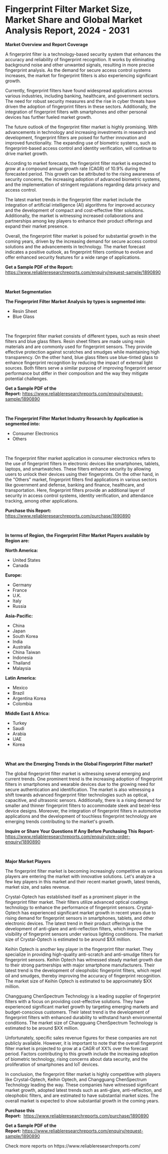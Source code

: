 <p><h1>Fingerprint Filter Market Size, Market Share and Global Market Analysis Report, 2024 - 2031</h1></p><p><strong>Market Overview and Report Coverage</strong></p>
<p><p>A fingerprint filter is a technology-based security system that enhances the accuracy and reliability of fingerprint recognition. It works by eliminating background noise and other unwanted signals, resulting in more precise fingerprint analysis. As the demand for secure access control systems increases, the market for fingerprint filters is also experiencing significant growth.</p><p>Currently, fingerprint filters have found widespread applications across various industries, including banking, healthcare, and government sectors. The need for robust security measures and the rise in cyber threats have driven the adoption of fingerprint filters in these sectors. Additionally, the integration of fingerprint filters with smartphones and other personal devices has further fueled market growth.</p><p>The future outlook of the fingerprint filter market is highly promising. With advancements in technology and increasing investments in research and development, fingerprint filters are poised for further innovation and improved functionality. The expanding use of biometric systems, such as fingerprint-based access control and identity verification, will continue to drive market growth.</p><p>According to market forecasts, the fingerprint filter market is expected to grow at a compound annual growth rate (CAGR) of 10.9% during the forecasted period. This growth can be attributed to the rising awareness of security concerns, the increasing adoption of advanced biometric systems, and the implementation of stringent regulations regarding data privacy and access control.</p><p>The latest market trends in the fingerprint filter market include the integration of artificial intelligence (AI) algorithms for improved accuracy and the development of compact and cost-effective filter solutions. Additionally, the market is witnessing increased collaborations and partnerships among key players to enhance their product offerings and expand their market presence.</p><p>Overall, the fingerprint filter market is poised for substantial growth in the coming years, driven by the increasing demand for secure access control solutions and the advancements in technology. The market forecast indicates a positive outlook, as fingerprint filters continue to evolve and offer enhanced security features for a wide range of applications.</p></p>
<p><strong>Get a Sample PDF of the Report:</strong> <a href="https://www.reliableresearchreports.com/enquiry/request-sample/1890890">https://www.reliableresearchreports.com/enquiry/request-sample/1890890</a></p>
<p>&nbsp;</p>
<p><strong>Market Segmentation</strong></p>
<p><strong>The Fingerprint Filter Market Analysis by types is segmented into:</strong></p>
<p><ul><li>Resin Sheet</li><li>Blue Glass</li></ul></p>
<p>&nbsp;</p>
<p><p>The fingerprint filter market consists of different types, such as resin sheet filters and blue glass filters. Resin sheet filters are made using resin materials and are commonly used for fingerprint sensors. They provide effective protection against scratches and smudges while maintaining high transparency. On the other hand, blue glass filters use blue-tinted glass to enhance fingerprint recognition by reducing the impact of external light sources. Both filters serve a similar purpose of improving fingerprint sensor performance but differ in their composition and the way they mitigate potential challenges.</p></p>
<p><strong>Get a Sample PDF of the Report:</strong>&nbsp;<a href="https://www.reliableresearchreports.com/enquiry/request-sample/1890890">https://www.reliableresearchreports.com/enquiry/request-sample/1890890</a></p>
<p>&nbsp;</p>
<p><strong>The Fingerprint Filter Market Industry Research by Application is segmented into:</strong></p>
<p><ul><li>Consumer Electronics</li><li>Others</li></ul></p>
<p>&nbsp;</p>
<p><p>The fingerprint filter market application in consumer electronics refers to the use of fingerprint filters in electronic devices like smartphones, tablets, laptops, and smartwatches. These filters enhance security by allowing users to unlock their devices using their fingerprints. On the other hand, in the "Others" market, fingerprint filters find applications in various sectors like government and defense, banking and finance, healthcare, and transportation. Here, fingerprint filters provide an additional layer of security in access control systems, identity verification, and attendance tracking, among other applications.</p></p>
<p><strong>Purchase this Report:</strong>&nbsp; <a href="https://www.reliableresearchreports.com/purchase/1890890">https://www.reliableresearchreports.com/purchase/1890890</a></p>
<p>&nbsp;</p>
<p><strong>In terms of Region, the Fingerprint Filter Market Players available by Region are:</strong></p>
<p>
    <p> <strong> North America: </strong>
        <ul>
            <li>United States</li>
            <li>Canada</li>
        </ul>
        </p> 
    <p> <strong> Europe: </strong>
        <ul>
            <li>Germany</li>
            <li>France</li>
            <li>U.K.</li>
            <li>Italy</li>
            <li>Russia</li>
        </ul>
        </p> 
    <p> <strong> Asia-Pacific: </strong>
        <ul>
            <li>China</li>
            <li>Japan</li>
            <li>South Korea</li>
            <li>India</li>
            <li>Australia</li>
            <li>China Taiwan</li>
            <li>Indonesia</li>
            <li>Thailand</li>
            <li>Malaysia</li>
        </ul>
        </p> 
    <p> <strong> Latin America: </strong>
        <ul>
            <li>Mexico</li>
            <li>Brazil</li>
            <li>Argentina Korea</li>
            <li>Colombia</li>
        </ul>
        </p> 
    <p> <strong> Middle East & Africa: </strong>
        <ul>
            <li>Turkey</li>
            <li>Saudi</li>
            <li>Arabia</li>
            <li>UAE</li>
            <li>Korea</li>
        </ul>
    </p>
    </p>
<p>&nbsp;</p>
<p><strong>What are the Emerging Trends in the Global Fingerprint Filter market?</strong></p>
<p><p>The global fingerprint filter market is witnessing several emerging and current trends. One prominent trend is the increasing adoption of fingerprint filters in smartphones and wearable devices due to the growing need for secure authentication and identification. The market is also witnessing a shift towards advanced fingerprint filter technologies such as optical, capacitive, and ultrasonic sensors. Additionally, there is a rising demand for smaller and thinner fingerprint filters to accommodate sleek and bezel-less device designs. Moreover, the integration of fingerprint filters in automotive applications and the development of touchless fingerprint technology are emerging trends contributing to the market's growth.</p></p>
<p><strong>Inquire or Share Your Questions If Any Before Purchasing This Report</strong>- <a href="https://www.reliableresearchreports.com/enquiry/pre-order-enquiry/1890890">https://www.reliableresearchreports.com/enquiry/pre-order-enquiry/1890890</a></p>
<p>&nbsp;</p>
<p><strong>Major Market Players</strong></p>
<p><p>The fingerprint filter market is becoming increasingly competitive as various players are entering the market with innovative solutions. Let's analyze a few key players in this market and their recent market growth, latest trends, market size, and sales revenue.</p><p>Crystal-Optech has established itself as a prominent player in the fingerprint filter market. Their filters utilize advanced optical coatings technology to enhance the performance of fingerprint sensors. Crystal-Optech has experienced significant market growth in recent years due to rising demand for fingerprint sensors in smartphones, tablets, and other electronic devices. The latest trend in their product offerings is the development of anti-glare and anti-reflection filters, which improve the visibility of fingerprint sensors under various lighting conditions. The market size of Crystal-Optech is estimated to be around $XX million.</p><p>Keihin Optech is another key player in the fingerprint filter market. They specialize in providing high-quality anti-scratch and anti-smudge filters for fingerprint sensors. Keihin Optech has witnessed steady market growth due to their strong partnerships with major smartphone manufacturers. Their latest trend is the development of oleophobic fingerprint filters, which repel oil and smudges, thereby improving the accuracy of fingerprint recognition. The market size of Keihin Optech is estimated to be approximately $XX million.</p><p>Changguang ChenSpectrum Technology is a leading supplier of fingerprint filters with a focus on providing cost-effective solutions. They have experienced significant market growth by targeting emerging markets and budget-conscious customers. Their latest trend is the development of fingerprint filters with enhanced durability to withstand harsh environmental conditions. The market size of Changguang ChenSpectrum Technology is estimated to be around $XX million.</p><p>Unfortunately, specific sales revenue figures for these companies are not publicly available. However, it is important to note that the overall fingerprint filter market is projected to grow at a CAGR of XX% over the forecast period. Factors contributing to this growth include the increasing adoption of biometric technology, rising concerns about data security, and the proliferation of smartphones and IoT devices.</p><p>In conclusion, the fingerprint filter market is highly competitive with players like Crystal-Optech, Keihin Optech, and Changguang ChenSpectrum Technology leading the way. These companies have witnessed significant market growth, adopted latest trends such as anti-glare, anti-reflection, and oleophobic filters, and are estimated to have substantial market sizes. The overall market is expected to show substantial growth in the coming years.</p></p>
<p><strong>Purchase this Report:</strong>&nbsp;&nbsp;<a href="https://www.reliableresearchreports.com/purchase/1890890">https://www.reliableresearchreports.com/purchase/1890890</a></p>
<p></p>
<p><strong>Get a Sample PDF of the Report:</strong>&nbsp;<a href="https://www.reliableresearchreports.com/enquiry/request-sample/1890890">https://www.reliableresearchreports.com/enquiry/request-sample/1890890</a></p>
<p>Check more reports on https://www.reliableresearchreports.com/</p>